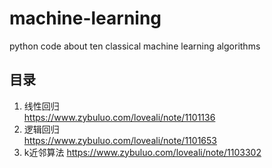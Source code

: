 # machine-learning
python code about ten classical machine learning algorithms

## 目录
1. 线性回归   
https://www.zybuluo.com/loveali/note/1101136
2. 逻辑回归  
https://www.zybuluo.com/loveali/note/1101653
3. k近邻算法
https://www.zybuluo.com/loveali/note/1103302
